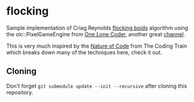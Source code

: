 # flocking

Sample implementation of Criag Reynolds [flocking boids](http://www.red3d.com/cwr/boids/) algorithm using the olc::PixelGameEngine
from [One Lone Coder](https://community.onelonecoder.com), another great [channel](https://www.youtube.com/channel/UC-yuWVUplUJZvieEligKBkA).

This is very much inspired by the [Nature of Code](https://thecodingtrain.com/learning/nature-of-code/) from The Coding Train which breaks down
many of the techniques here, check it out.

## Cloning

Don't forget `git submodule update --init --recursive` after cloning this repository.

